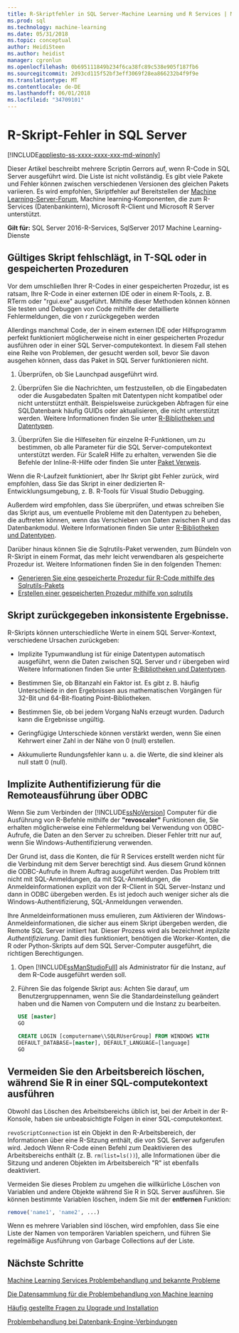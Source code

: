 ```yaml
---
title: R-Skriptfehler in SQL Server-Machine Learning und R Services | Microsoft Docs
ms.prod: sql
ms.technology: machine-learning
ms.date: 05/31/2018
ms.topic: conceptual
author: HeidiSteen
ms.author: heidist
manager: cgronlun
ms.openlocfilehash: 0b695111849b234f6ca38fc89c538e905f187fb6
ms.sourcegitcommit: 2d93cd115f52bf3eff3069f28ea866232b4f9f9e
ms.translationtype: MT
ms.contentlocale: de-DE
ms.lasthandoff: 06/01/2018
ms.locfileid: "34709101"
---
```

# <a name="r-scripting-errors-in-sql-server"></a>R-Skript-Fehler in SQL Server
[!INCLUDE[appliesto-ss-xxxx-xxxx-xxx-md-winonly](../includes/appliesto-ss-xxxx-xxxx-xxx-md-winonly.md)]

Dieser Artikel beschreibt mehrere Scriptin Gerrors auf, wenn R-Code in SQL Server ausgeführt wird. Die Liste ist nicht vollständig. Es gibt viele Pakete und Fehler können zwischen verschiedenen Versionen des gleichen Pakets variieren. Es wird empfohlen, Skriptfehler auf Bereitstellen der [Machine Learning-Server-Forum](https://social.msdn.microsoft.com/Forums/home?category=MicrosoftR), Machine learning-Komponenten, die zum R-Services (Datenbankintern), Microsoft R-Client und Microsoft R Server unterstützt.

**Gilt für:** SQL Server 2016-R-Services, SqlServer 2017 Machine Learning-Dienste


## <a name="valid-script-fails-in-t-sql-or-in-stored-procedures"></a>Gültiges Skript fehlschlägt, in T-SQL oder in gespeicherten Prozeduren

Vor dem umschließen Ihrer R-Codes in einer gespeicherten Prozedur, ist es ratsam, Ihre R-Code in einer externen IDE oder in einem R-Tools, z. B. RTerm oder "rgui.exe" ausgeführt. Mithilfe dieser Methoden können können Sie testen und Debuggen von Code mithilfe der detaillierte Fehlermeldungen, die von r zurückgegeben werden

Allerdings manchmal Code, der in einem externen IDE oder Hilfsprogramm perfekt funktioniert möglicherweise nicht in einer gespeicherten Prozedur ausführen oder in einer SQL Server-computekontext. In diesem Fall stehen eine Reihe von Problemen, der gesucht werden soll, bevor Sie davon ausgehen können, dass das Paket in SQL Server funktionieren nicht.

1. Überprüfen, ob Sie Launchpad ausgeführt wird.

2. Überprüfen Sie die Nachrichten, um festzustellen, ob die Eingabedaten oder die Ausgabedaten Spalten mit Datentypen nicht kompatibel oder nicht unterstützt enthält. Beispielsweise zurückgeben Abfragen für eine SQL­Datenbank häufig GUIDs oder aktualisieren, die nicht unterstützt werden. Weitere Informationen finden Sie unter [R-Bibliotheken und Datentypen](r/r-libraries-and-data-types.md).

3. Überprüfen Sie die Hilfeseiten für einzelne R-Funktionen, um zu bestimmen, ob alle Parameter für die SQL Server-computekontext unterstützt werden. Für ScaleR Hilfe zu erhalten, verwenden Sie die Befehle der Inline-R-Hilfe oder finden Sie unter [Paket Verweis](https://docs.microsoft.com/r-server/r-reference/revoscaler/revoscaler).

Wenn die R-Laufzeit funktioniert, aber Ihr Skript gibt Fehler zurück, wird empfohlen, dass Sie das Skript in einer dedizierten R-Entwicklungsumgebung, z. B. R-Tools für Visual Studio Debugging.

Außerdem wird empfohlen, dass Sie überprüfen, und etwas schreiben Sie das Skript aus, um eventuelle Probleme mit den Datentypen zu beheben, die auftreten können, wenn das Verschieben von Daten zwischen R und das Datenbankmodul. Weitere Informationen finden Sie unter [R-Bibliotheken und Datentypen](r/r-libraries-and-data-types.md).

Darüber hinaus können Sie die Sqlrutils-Paket verwenden, zum Bündeln von R-Skript in einem Format, das mehr leicht verwendbaren als gespeicherte Prozedur ist. Weitere Informationen finden Sie in den folgenden Themen:
* [Generieren Sie eine gespeicherte Prozedur für R-Code mithilfe des Sqlrutils-Pakets](r/generating-an-r-stored-procedure-for-r-code-using-the-sqlrutils-package.md)
* [Erstellen einer gespeicherten Prozedur mithilfe von sqlrutils](r/how-to-create-a-stored-procedure-using-sqlrutils.md)

## <a name="script-returns-inconsistent-results"></a>Skript zurückgegeben inkonsistente Ergebnisse.

R-Skripts können unterschiedliche Werte in einem SQL Server-Kontext, verschiedene Ursachen zurückgeben:

- Implizite Typumwandlung ist für einige Datentypen automatisch ausgeführt, wenn die Daten zwischen SQL Server und r übergeben wird Weitere Informationen finden Sie unter [R-Bibliotheken und Datentypen](r/r-libraries-and-data-types.md).

- Bestimmen Sie, ob Bitanzahl ein Faktor ist. Es gibt z. B. häufig Unterschiede in den Ergebnissen aus mathematischen Vorgängen für 32-Bit und 64-Bit-floating Point-Bibliotheken.

- Bestimmen Sie, ob bei jedem Vorgang NaNs erzeugt wurden. Dadurch kann die Ergebnisse ungültig.

- Geringfügige Unterschiede können verstärkt werden, wenn Sie einen Kehrwert einer Zahl in der Nähe von 0 (null) erstellen.

- Akkumulierte Rundungsfehler kann u. a. die Werte, die sind kleiner als null statt 0 (null).

## <a name="implied-authentication-for-remote-execution-via-odbc"></a>Implizite Authentifizierung für die Remoteausführung über ODBC

Wenn Sie zum Verbinden der [!INCLUDE[ssNoVersion](../includes/ssnoversion-md.md)] Computer für die Ausführung von R-Befehle mithilfe der **"revoscaler"** Funktionen die, Sie erhalten möglicherweise eine Fehlermeldung bei Verwendung von ODBC-Aufrufe, die Daten an den Server zu schreiben. Dieser Fehler tritt nur auf, wenn Sie Windows-Authentifizierung verwenden.

Der Grund ist, dass die Konten, die für R Services erstellt werden nicht für die Verbindung mit dem Server berechtigt sind. Aus diesem Grund können die ODBC-Aufrufe in Ihrem Auftrag ausgeführt werden. Das Problem tritt nicht mit SQL-Anmeldungen, da mit SQL-Anmeldungen, die Anmeldeinformationen explizit von der R-Client in SQL Server-Instanz und dann in ODBC übergeben werden. Es ist jedoch auch weniger sicher als die Windows-Authentifizierung, SQL-Anmeldungen verwenden.

Ihre Anmeldeinformationen muss emulieren, zum Aktivieren der Windows-Anmeldeinformationen, die sicher aus einem Skript übergeben werden, die Remote SQL Server initiiert hat. Dieser Prozess wird als bezeichnet _implizite Authentifizierung_. Damit dies funktioniert, benötigen die Worker-Konten, die R oder Python-Skripts auf dem SQL Server-Computer ausgeführt, die richtigen Berechtigungen.

1. Open [!INCLUDE[ssManStudioFull](../includes/ssmanstudiofull-md.md)] als Administrator für die Instanz, auf dem R-Code ausgeführt werden soll.

2. Führen Sie das folgende Skript aus: Achten Sie darauf, um Benutzergruppennamen, wenn Sie die Standardeinstellung geändert haben und die Namen von Computern und die Instanz zu bearbeiten.

    ```SQL
    USE [master]
    GO
    
    CREATE LOGIN [computername\\SQLRUserGroup] FROM WINDOWS WITH
    DEFAULT_DATABASE=[master], DEFAULT_LANGUAGE=[language]
    GO
    ```

## <a name="avoid-clearing-the-workspace-while-youre-running-r-in-a-sql-compute-context"></a>Vermeiden Sie den Arbeitsbereich löschen, während Sie R in einer SQL-computekontext ausführen

Obwohl das Löschen des Arbeitsbereichs üblich ist, bei der Arbeit in der R-Konsole, haben sie unbeabsichtigte Folgen in einer SQL-computekontext.

`revoScriptConnection` ist ein Objekt in den R-Arbeitsbereich, der Informationen über eine R-Sitzung enthält, die von SQL Server aufgerufen wird. Jedoch Wenn R-Code einen Befehl zum Deaktivieren des Arbeitsbereichs enthält (z. B. `rm(list=ls())`), alle Informationen über die Sitzung und anderen Objekten im Arbeitsbereich "R" ist ebenfalls deaktiviert.

Vermeiden Sie dieses Problem zu umgehen die willkürliche Löschen von Variablen und andere Objekte während Sie R in SQL Server ausführen. Sie können bestimmte Variablen löschen, indem Sie mit der **entfernen** Funktion:

```R
remove('name1', 'name2', ...)
```

Wenn es mehrere Variablen sind löschen, wird empfohlen, dass Sie eine Liste der Namen von temporären Variablen speichern, und führen Sie regelmäßige Ausführung von Garbage Collections auf der Liste.



## <a name="next-steps"></a>Nächste Schritte

[Machine Learning Services Problembehandlung und bekannte Probleme](machine-learning-troubleshooting-faq.md)

[Die Datensammlung für die Problembehandlung von Machine learning](data-collection-ml-troubleshooting-process.md)

[Häufig gestellte Fragen zu Upgrade und Installation](r/upgrade-and-installation-faq-sql-server-r-services.md)

[Problembehandlung bei Datenbank-Engine-Verbindungen](../database-engine/configure-windows/troubleshoot-connecting-to-the-sql-server-database-engine.md)
